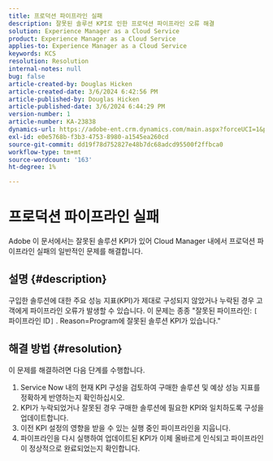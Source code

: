 ```yaml
---
title: 프로덕션 파이프라인 실패
description: 잘못된 솔루션 KPI로 인한 프로덕션 파이프라인 오류 해결
solution: Experience Manager as a Cloud Service
product: Experience Manager as a Cloud Service
applies-to: Experience Manager as a Cloud Service
keywords: KCS
resolution: Resolution
internal-notes: null
bug: false
article-created-by: Douglas Hicken
article-created-date: 3/6/2024 6:42:56 PM
article-published-by: Douglas Hicken
article-published-date: 3/6/2024 6:44:29 PM
version-number: 1
article-number: KA-23838
dynamics-url: https://adobe-ent.crm.dynamics.com/main.aspx?forceUCI=1&pagetype=entityrecord&etn=knowledgearticle&id=e7810c56-e9db-ee11-904d-6045bd006793
exl-id: e0e5768b-f3b3-4753-8980-a1545ea260cd
source-git-commit: dd19f78d752827e48b7dc68adcd95500f2ffbca0
workflow-type: tm+mt
source-wordcount: '163'
ht-degree: 1%

---
```


# 프로덕션 파이프라인 실패


Adobe 이 문서에서는 잘못된 솔루션 KPI가 있어 Cloud Manager 내에서 프로덕션 파이프라인 실패의 일반적인 문제를 해결합니다.

## 설명 {#description}


구입한 솔루션에 대한 주요 성능 지표(KPI)가 제대로 구성되지 않았거나 누락된 경우 고객에게 파이프라인 오류가 발생할 수 있습니다. 이 문제는 종종 &quot;잘못된 파이프라인: `[` 파이프라인 ID`]` . Reason=Program에 잘못된 솔루션 KPI가 있습니다.&quot;


## 해결 방법 {#resolution}


이 문제를 해결하려면 다음 단계를 수행합니다.
1. Service Now 내의 현재 KPI 구성을 검토하여 구매한 솔루션 및 예상 성능 지표를 정확하게 반영하는지 확인하십시오.
2. KPI가 누락되었거나 잘못된 경우 구매한 솔루션에 필요한 KPI와 일치하도록 구성을 업데이트합니다.
3. 이전 KPI 설정의 영향을 받을 수 있는 실행 중인 파이프라인을 지웁니다.
4. 파이프라인을 다시 실행하여 업데이트된 KPI가 이제 올바르게 인식되고 파이프라인이 정상적으로 완료되었는지 확인합니다.
